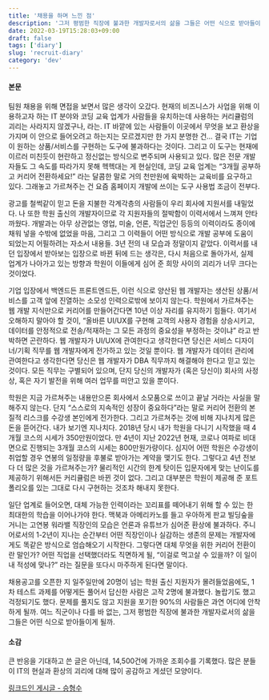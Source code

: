 ```yaml
---
title: '채용을 하며 느낀 점'
description: '그저 평범한 직장에 불과한 개발자로서의 삶을 그들은 어떤 식으로 받아들이게 될까'
date: 2022-03-19T15:28:03+09:00
draft: false
tags: ['diary']
slug: 'recruit-diary'
category: 'dev'
---
```


#### 본문

팀원 채용을 위해 면접을 보면서 많은 생각이 오갔다. 현재의 비즈니스가 사업을 위해 이용하고자 하는 IT 분야와 코딩 교육 업계가 사람들을 유치하는데 사용하는 커리큘럼의 괴리는 사라지지 않겠구나, 라는. IT 바깥에 있는 사람들이 이곳에서 무엇을 보고 환상을 가지며 이 안으로 들어오려고 하는지는 모르겠지만 한 가지 분명한 건… 결국 IT는 기업이 원하는 상품/서비스를 구현하는 도구에 불과하다는 것이다. 그리고 이 도구는 현재에 이르러 미친듯이 현란하고 정신없는 방식으로 변주되며 사용되고 있다. 많은 전문 개발자들도 그 속도를 따라가지 못해 헥헥대는 게 현실인데, 코딩 교육 업계는 “3개월 공부하고 커리어 전환하세요!” 라는 달콤한 말로 거의 천만원에 육박하는 교육비를 요구하고 있다. 그래놓고 가르쳐주는 건 요즘 홈페이지 개발에 쓰이는 도구 사용법 조금이 전부다.

광고를 철썩같이 믿고 돈을 지불한 각계각층의 사람들이 우리 회사에 지원서를 내밀었다. 나 또한 학원 출신의 개발자이므로 각 지원자들의 절박함이 이력서에서 느껴져 안타까웠다. 개발과는 아무 상관없는 영업, 미술, 언론, 직업군인 등등의 이력이라도 종이에 채워 넣을 수밖에 없었을 마음, 그리고 그 이력들이 어떤 방식으로 개발 공부에 도움이 되었는지 어필하려는 자소서 내용들. 3년 전의 내 모습과 정말이지 같았다. 이력서를 내던 입장에서 받아보는 입장으로 바뀐 뒤에 드는 생각은, 다시 처음으로 돌아가서, 실제 업계가 나아가고 있는 방향과 학원이 이들에게 심어 준 희망 사이의 괴리가 너무 크다는 것이었다.

기업 입장에서 백엔드든 프론트엔드든, 이런 식으로 양산된 웹 개발자는 생산된 상품/서비스를 고객 앞에 진열하는 소모성 인력으로밖에 보이지 않는다. 학원에서 가르쳐주는 웹 개발 지식만으로 커리어를 만들어간다면 10년 이상 자리를 유지하기 힘들다. 여기서 오해하지 말아야 할 것이, “올바른 UI/UX를 구현해 고객의 사용자 경험을 상승시키고, 데이터를 안정적으로 전송/적재하는 그 모든 과정의 중요성을 부정하는 것이냐” 라고 반박하면 곤란하다. 웹 개발자가 UI/UX에 관여한다고 생각한다면 당신은 서비스 디자이너/기획 직무를 웹 개발자에게 전가하고 있는 것일 뿐이다. 웹 개발자가 데이터 관리에 관여한다고 생각한다면 당신은 웹 개발자가 DBA 직무까지 해결해야 한다고 믿고 있는 것이다. 모든 직무는 구별되어 있으며, 단지 당신의 개발자가 (혹은 당신이) 회사의 사정 상, 혹은 자기 발전을 위해 여러 업무를 떠안고 있을 뿐이다.

학원은 지금 가르쳐주는 내용만으론 회사에서 소모품으로 쓰이고 끝날 거라는 사실을 말해주지 않는다. 단지 “스스로의 지속적인 성장이 중요하다”라는 말로 커리어 전환의 본질적 리스크를 수강생 본인에게 전가한다. 그리고 가르쳐주는 것에 비해 지나치게 많은 돈을 뜯어간다. 내가 보기엔 지나치다. 2018년 당시 내가 학원을 다니기 시작했을 때 4개월 코스의 시세가 350만원이었다. 만 4년이 지난 2022년 현재, 코로나 여파로 비대면으로 진행되는 3개월 코스의 시세는 800만원가량이다. 심지어 어떤 학원은 수강생이 취업할 경우 연봉의 일정량을 후불로 받아가는 계약을 맺기도 한다. 그렇다고 4년 전보다 더 많은 것을 가르쳐주는가? 물리적인 시간의 한계 탓이든 입문자에게 맞는 난이도를 제공하기 위해서든 커리큘럼은 바뀐 것이 없다. 그리고 대부분은 학원이 제공해 준 포트폴리오를 있는 그대로 다시 구현하는 것조차 해내지 못한다.

일단 업계로 들어오면, 대체 가능한 인력이라는 꼬리표를 떼어내기 위해 할 수 있는 한 최대한의 학습을 이어나가야 한다. 맥북과 아메리카노를 들고 우아하게 판교 빌딩숲을 거니는 고연봉 워라밸 직장인의 모습은 언론과 유튜브가 심어준 환상에 불과하다. 주니어로서의 1-2년이 지나는 순간부터 어떤 직장인이나 실감하는 생존의 문제는 개발자에게도 똑같은 방식으로 엄습해오기 시작한다. 그렇다면 대체 무엇을 위한 커리어 전환이란 말인가? 어떤 직업을 선택했더라도 직면하게 될, “이걸로 먹고살 수 있을까? 이 일이 내 적성에 맞나?” 라는 질문을 또다시 마주하게 된다면 말이다.

채용공고를 오픈한 지 일주일만에 20명이 넘는 학원 출신 지원자가 몰려들었음에도, 1차 테스트 과제를 어떻게든 풀어서 답신한 사람은 고작 2명에 불과했다. 놀랍기도 했고 걱정되기도 했다. 문제를 풀지도 않고 지원을 포기한 90%의 사람들은 과연 어디에 안착하게 될까. 여느 직군이나 다를 바 없는, 그저 평범한 직장에 불과한 개발자로서의 삶을 그들은 어떤 식으로 받아들이게 될까.

#### 소감

큰 반응을 기대하고 쓴 글은 아닌데, 14,500건에 가까운 조회수를 기록했다. 많은 분들이 IT의 현실과 환상의 괴리에 대해 많이 공감하고 게셨던 모양이다.

[링크드인 게시글 - 승형수](https://www.linkedin.com/posts/%ED%98%95%EC%88%98-%EC%8A%B9-697aaa173_%ED%8C%80%EC%9B%90-%EC%B1%84%EC%9A%A9%EC%9D%84-%EC%9C%84%ED%95%B4-%EB%A9%B4%EC%A0%91%EC%9D%84-%EB%B3%B4%EB%A9%B4%EC%84%9C-%EB%A7%8E%EC%9D%80-%EC%83%9D%EA%B0%81%EC%9D%B4-%EC%98%A4%EA%B0%94%EB%8B%A4-%ED%98%84%EC%9E%AC%EC%9D%98-%EB%B9%84%EC%A6%88%EB%8B%88%EC%8A%A4%EA%B0%80-%EC%82%AC%EC%97%85%EC%9D%84-activity-6908331581241729024-OmgO/)
